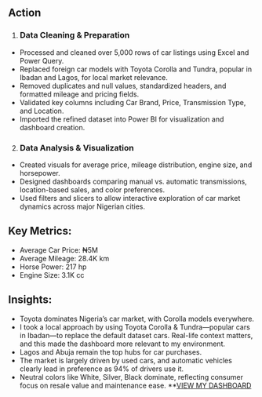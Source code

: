 ## Action
1. ### Data Cleaning & Preparation
- Processed and cleaned over 5,000 rows of car listings using Excel and Power Query.
- Replaced foreign car models with Toyota Corolla and Tundra, popular in Ibadan and Lagos, for local market relevance.
- Removed duplicates and null values, standardized headers, and formatted mileage and pricing fields.
- Validated key columns including Car Brand, Price, Transmission Type, and Location.
- Imported the refined dataset into Power BI for visualization and dashboard creation.

2. ### Data Analysis & Visualization
- Created visuals for average price, mileage distribution, engine size, and horsepower.
- Designed dashboards comparing manual vs. automatic transmissions, location-based sales, and color preferences.
- Used filters and slicers to allow interactive exploration of car market dynamics across major Nigerian cities.

## Key Metrics:
- Average Car Price: ₦5M
- Average Mileage: 28.4K km
- Horse Power: 217 hp
- Engine Size: 3.1K cc

## Insights:
- Toyota dominates Nigeria’s car market, with Corolla models everywhere.
- I took a local approach by using Toyota Corolla & Tundra—popular cars in Ibadan—to replace the default dataset cars. Real-life context matters, and this made the dashboard more relevant to my environment.
- Lagos and Abuja remain the top hubs for car purchases.
- The market is largely driven by used cars, and automatic vehicles clearly lead in preference as 94% of drivers use it.
- Neutral colors like White, Silver, Black dominate, reflecting consumer focus on resale value and maintenance ease.
**[VIEW MY DASHBOARD](https://1drv.ms/x/c/dcdab4ca058a3317/EazeSf7V48pLvopf8J7YdsoBe9uRxxDDo01qnLlZq2mp1A?e=TXnYnQ)

